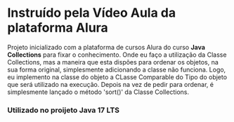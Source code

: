 <h1>Instruído pela Vídeo Aula da plataforma Alura</h1>

<p>Projeto inicializado com a plataforma de cursos Alura do curso <b>Java Collections</b> para fixar o conhecimento. Onde eu faço a utilização da Classe Collections, mas a maneira que esta dispões para ordenar os objetos, na sua forma original, 
simplesmente adicionando a classe não funciona. Logo, eu implemento na classe do objeto a CLasse Comparable do Tipo do objeto que será utilizado na execução. Depois na vez de pedir para ordenar, é simplesmente 
lançado o método 'sort()' da Classe Collections.</p>

<h3>Utilizado no proijeto Java 17 LTS</h3>
